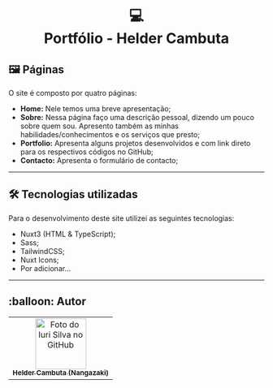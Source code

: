 <h1 align="center">
  💻<br>Portfólio - Helder Cambuta
</h1>

## :framed_picture: Páginas

O site é composto por quatro páginas:

- **Home:** Nele temos uma breve apresentação;
- **Sobre:** Nessa página faço uma descrição pessoal, dizendo um pouco sobre quem sou. Apresento também as minhas habilidades/conhecimentos e os serviços que presto;
- **Portfolio:** Apresenta alguns projetos desenvolvidos e com link direto para os respectivos códigos no GitHub;
- **Contacto:** Apresenta o formulário de contacto;

---

## :hammer_and_wrench: Tecnologias utilizadas

Para o desenvolvimento deste site utilizei as seguintes tecnologias:

- Nuxt3 (HTML & TypeScript);
- Sass;
- TailwindCSS;
- Nuxt Icons;
- Por adicionar...

---

<h2>:balloon: Autor</h2>

<table>
  <tr>
    <td align="center">
      <a href="https://github.com/nangazaki">
        <img src="https://avatars.githubusercontent.com/u/63684025?v=4" width="100px;" alt="Foto do Iuri Silva no GitHub"/><br>
        <sub>
          <b>Helder Cambuta (Nangazaki)</b>
        </sub>
      </a>
    </td>
  </tr>
</table>

